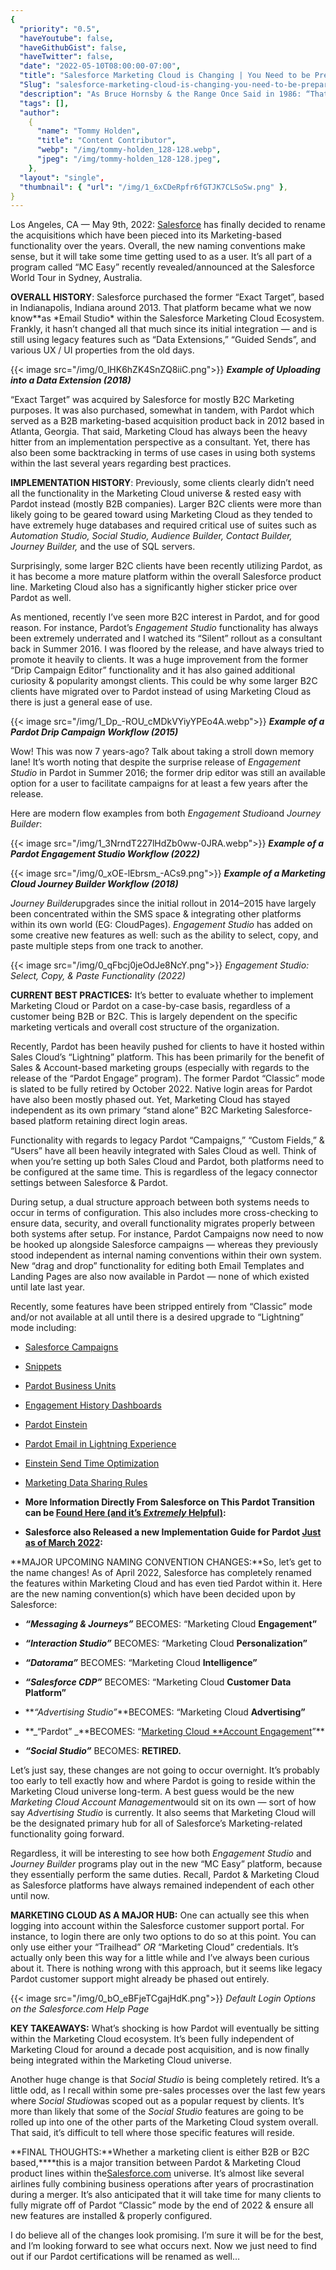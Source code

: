 ```yaml
---
{
  "priority": "0.5",
  "haveYoutube": false,
  "haveGithubGist": false,
  "haveTwitter": false,
  "date": "2022-05-10T08:00:00-07:00",
  "title": "Salesforce Marketing Cloud is Changing | You Need to be Prepared",
  "Slug": "salesforce-marketing-cloud-is-changing-you-need-to-be-prepared",
  "description": "As Bruce Hornsby & the Range Once Said in 1986: “That’s Just the Way It Is”",
  "tags": [],
  "author":
    {
      "name": "Tommy Holden",
      "title": "Content Contributor",
      "webp": "/img/tommy-holden_128-128.webp",
      "jpeg": "/img/tommy-holden_128-128.jpeg",
    },
  "layout": "single",
  "thumbnail": { "url": "/img/1_6xCDeRpfr6fGTJK7CLSoSw.png" },
}
---
```


Los Angeles, CA — May 9th, 2022: [Salesforce](http://salesforce.com) has finally decided to rename the acquisitions which have been pieced into its Marketing-based functionality over the years. Overall, the new naming conventions make sense, but it will take some time getting used to as a user. It’s all part of a program called “MC Easy” recently revealed/announced at the Salesforce World Tour in Sydney, Australia.

**OVERALL HISTORY**: Salesforce purchased the former “Exact Target”, based in Indianapolis, Indiana around 2013. That platform became what we now know\**as *Email Studio\* within the Salesforce Marketing Cloud Ecosystem. Frankly, it hasn’t changed all that much since its initial integration — and is still using legacy features such as “Data Extensions,” “Guided Sends”, and various UX / UI properties from the old days.

{{< image src="/img/0_lHK6hZK4SnZQ8iiC.png">}}
**_Example of Uploading into a Data Extension (2018)_**

“Exact Target” was acquired by Salesforce for mostly B2C Marketing purposes. It was also purchased, somewhat in tandem, with Pardot which served as a B2B marketing-based acquisition product back in 2012 based in Atlanta, Georgia. That said, Marketing Cloud has always been the heavy hitter from an implementation perspective as a consultant. Yet, there has also been some backtracking in terms of use cases in using both systems within the last several years regarding best practices.

**IMPLEMENTATION HISTORY**: Previously, some clients clearly didn’t need all the functionality in the Marketing Cloud universe & rested easy with Pardot instead (mostly B2B companies). Larger B2C clients were more than likely going to be geared toward using Marketing Cloud as they tended to have extremely huge databases and required critical use of suites such as _Automation Studio, Social Studio, Audience Builder, Contact Builder,_ _Journey Builder,_ and the use of SQL servers.

Surprisingly, some larger B2C clients have been recently utilizing Pardot, as it has become a more mature platform within the overall Salesforce product line. Marketing Cloud also has a significantly higher sticker price over Pardot as well.

As mentioned, recently I’ve seen more B2C interest in Pardot, and for good reason. For instance, Pardot’s _Engagement Studio_ functionality has always been extremely underrated and I watched its “Silent” rollout as a consultant back in Summer 2016. I was floored by the release, and have always tried to promote it heavily to clients. It was a huge improvement from the former “Drip Campaign Editor” functionality and it has also gained additional curiosity & popularity amongst clients. This could be why some larger B2C clients have migrated over to Pardot instead of using Marketing Cloud as there is just a general ease of use.

{{< image src="/img/1_Dp_-ROU_cMDkVYiyYPEo4A.webp">}}
**_Example of a Pardot Drip Campaign Workflow (2015)_**

Wow! This was now 7 years-ago? Talk about taking a stroll down memory lane! It’s worth noting that despite the surprise release of _Engagement Studio_ in Pardot in Summer 2016; the former drip editor was still an available option for a user to facilitate campaigns for at least a few years after the release.

Here are modern flow examples from both *Engagement Studio*and _Journey Builder_:

{{< image src="/img/1_3NrndT227lHdZb0ww-0JRA.webp">}}
**_Example of a Pardot Engagement Studio Workflow (2022)_**

{{< image src="/img/0_xOE-lEbrsm_-ACs9.png">}}
***Example of a Marketing Cloud *Journey Builder* Workflow (2018)***

*Journey Builder*upgrades since the initial rollout in 2014–2015 have largely been concentrated within the SMS space & integrating other platforms within its own world (EG: CloudPages). _Engagement Studio_ has added on some creative new features as well: such as the ability to select, copy, and paste multiple steps from one track to another.

{{< image src="/img/0_qFbcj0jeOdJe8NcY.png">}}
_Engagement Studio: Select, Copy, & Paste Functionality (2022)_

**CURRENT BEST PRACTICES:** It’s better to evaluate whether to implement Marketing Cloud or Pardot on a case-by-case basis, regardless of a customer being B2B or B2C. This is largely dependent on the specific marketing verticals and overall cost structure of the organization.

Recently, Pardot has been heavily pushed for clients to have it hosted within Sales Cloud’s “Lightning” platform. This has been primarily for the benefit of Sales & Account-based marketing groups (especially with regards to the release of the “Pardot Engage” program). The former Pardot “Classic” mode is slated to be fully retired by October 2022. Native login areas for Pardot have also been mostly phased out. Yet, Marketing Cloud has stayed independent as its own primary “stand alone” B2C Marketing Salesforce-based platform retaining direct login areas.

Functionality with regards to legacy Pardot “Campaigns,” “Custom Fields,” & “Users” have all been heavily integrated with Sales Cloud as well. Think of when you’re setting up both Sales Cloud and Pardot, both platforms need to be configured at the same time. This is regardless of the legacy connector settings between Salesforce & Pardot.

During setup, a dual structure approach between both systems needs to occur in terms of configuration. This also includes more cross-checking to ensure data, security, and overall functionality migrates properly between both systems after setup. For instance, Pardot Campaigns now need to now be hooked up alongside Salesforce campaigns — whereas they previously stood independent as internal naming conventions within their own system. New “drag and drop” functionality for editing both Email Templates and Landing Pages are also now available in Pardot — none of which existed until late last year.

Recently, some features have been stripped entirely from “Classic” mode and/or not available at all until there is a desired upgrade to “Lightning” mode including:

- [Salesforce Campaigns](https://help.salesforce.com/s/articleView?id=pardot_campaigns_salesforce_campaigns.htm&type=0&language=en_US)

- [Snippets](https://help.salesforce.com/s/articleView?id=sf.pardot_snippets_create.htm&type=5&language=en_US)

- [Pardot Business Units](https://help.salesforce.com/s/articleView?id=sf.pardot_sf_connector_pbus_parent.htm&type=5&language=en_US)

- [Engagement History Dashboards](https://help.salesforce.com/s/articleView?id=sf.pardot_engagement_history_embedded_dashboard_parent.htm&type=5&language=en_US)

- [Pardot Einstein](https://help.salesforce.com/s/articleView?id=pardot_einstein_parent.htm&type=0&language=en_US)

- [Pardot Email in Lightning Experience](https://resources.docs.salesforce.com/232/latest/en-us/sfdc/pdf/pardot_email_experience_implementation_guide.pdf)

- [Einstein Send Time Optimization](https://help.salesforce.com/s/articleView?id=mc_anb_einstein_sto_app.htm&type=0&language=en_US)

- [Marketing Data Sharing Rules](https://help.salesforce.com/s/articleView?id=sf.pardot_sf_connector_setup_selective_sync_config.htm&type=5&language=en_US)

- **More Information Directly From Salesforce on This Pardot Transition can be [Found Here (and it’s _Extremely_ Helpful)](https://help.salesforce.com/s/articleView?id=000359186&type=1):**

- **Salesforce also Released a new Implementation Guide for Pardot [Just as of March 2022](https://resources.docs.salesforce.com/latest/latest/en-us/sfdc/pdf/pardot_lightning_app_implementation_guide.pdf):**

**MAJOR UPCOMING NAMING CONVENTION CHANGES:**So, let’s get to the name changes! As of April 2022, Salesforce has completely renamed the features within Marketing Cloud and has even tied Pardot within it. Here are the new naming convention(s) which have been decided upon by Salesforce:

- **_“Messaging & Journeys”_** BECOMES: “Marketing Cloud **Engagement”**

- **_“Interaction Studio”_** BECOMES: “Marketing Cloud **Personalization”**

- **_“Datorama”_** BECOMES: “Marketing Cloud **Intelligence”**

- **_“Salesforce CDP”_** BECOMES: “Marketing Cloud **Customer Data Platform”**

- **_“Advertising Studio”_**BECOMES: “Marketing Cloud **Advertising”**

- **_“Pardot” _**BECOMES: “[Marketing Cloud \*\*Account Engagement](https://www.salesforceben.com/the-drip/pardot-renamed-marketing-cloud-account-engagement/)”\*\*

- **_“Social Studio”_** BECOMES: **RETIRED.**

Let’s just say, these changes are not going to occur overnight. It’s probably too early to tell exactly how and where Pardot is going to reside within the Marketing Cloud universe long-term. A best guess would be the new *Marketing Cloud Account Management*would sit on its own — sort of how say _Advertising Studio_ is currently. It also seems that Marketing Cloud will be the designated primary hub for all of Salesforce’s Marketing-related functionality going forward.

Regardless, it will be interesting to see how both _Engagement Studio_ and _Journey Builder_ programs play out in the new “MC Easy” platform, because they essentially perform the same duties. Recall, Pardot & Marketing Cloud as Salesforce platforms have always remained independent of each other until now.

**MARKETING CLOUD AS A MAJOR HUB:** One can actually see this when logging into account within the Salesforce customer support portal. For instance, to login there are only two options to do so at this point. You can only use either your “Trailhead” _OR_ “Marketing Cloud” credentials. It’s actually only been this way for a little while and I’ve always been curious about it. There is nothing wrong with this approach, but it seems like legacy Pardot customer support might already be phased out entirely.

{{< image src="/img/0_bO_eBFjeTCgajHdK.png">}}
_Default Login Options on the Salesforce.com Help Page_

**KEY TAKEAWAYS:** What’s shocking is how Pardot will eventually be sitting within the Marketing Cloud ecosystem. It’s been fully independent of Marketing Cloud for around a decade post acquisition, and is now finally being integrated within the Marketing Cloud universe.

Another huge change is that _Social Studio_ is being completely retired. It’s a little odd, as I recall within some pre-sales processes over the last few years where *Social Studio*was scoped out as a popular request by clients. It’s more than likely that some of the _Social Studio_ features are going to be rolled up into one of the other parts of the Marketing Cloud system overall. That said, it’s difficult to tell where those specific features will reside.

**FINAL THOUGHTS:**Whether a marketing client is either B2B or B2C based,\*\*\*\*this is a major transition between Pardot & Marketing Cloud product lines within the[Salesforce.com](http://salesforce.com) universe. It’s almost like several airlines fully combining business operations after years of procrastination during a merger. It’s also anticipated that it will take time for many clients to fully migrate off of Pardot “Classic” mode by the end of 2022 & ensure all new features are installed & properly configured.

I do believe all of the changes look promising. I’m sure it will be for the best, and I’m looking forward to see what occurs next. Now we just need to find out if our Pardot certifications will be renamed as well…
